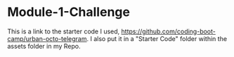 # Module-1-Challenge
This is a link to the starter code I used, https://github.com/coding-boot-camp/urban-octo-telegram.
I also put it in a "Starter Code" folder within the assets folder in my Repo.
